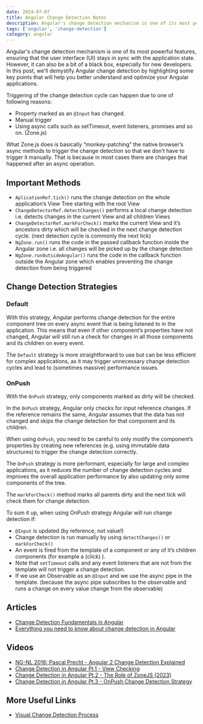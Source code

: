 ```yaml
---
date: 2024-07-07
title: Angular Change Detection Notes
description: Angular's change detection mechanism is one of its most powerful features, ensuring that the user interface (UI) stays in sync with the application state. However, it can also be a bit of a black box, especially for new developers. In this post, we'll demystify Angular change detection by highlighting some key points that will help you better understand and optimize your Angular applications.
tags: ['angular', 'change-detection']
category: angular
---
```


Angular's change detection mechanism is one of its most powerful features, ensuring that the user interface (UI) stays in sync with the application state. However, it can also be a bit of a black box, especially for new developers. In this post, we'll demystify Angular change detection by highlighting some key points that will help you better understand and optimize your Angular applications.

Triggering of the change detection cycle can happen due to one of following reasons:

- Property marked as an `@Input` has changed.
- Manual trigger
- Using async calls such as setTimeout, event listeners, promises and so on. (Zone.js)

What Zone.js does is basically “monkey-patching” the native browser’s async methods to trigger the change detection so that we don’t have to trigger it manually. That is because in most cases there are changes that happened after an async operation.

## Important Methods

- `AplicationRef.tick()` runs the change detection on the whole application’s View Tree starting with the root View
- `ChangeDetectorRef.detectChanges()` performs a local change detection i.e. detects changes in the current View and all children Views
- `ChangeDetectorRef.markForCheck()` marks the current View and it’s ancestors dirty which will be checked in the next change detection cycle. (next detection cycle is commonly the next tick)
- `NgZone.run()` runs the code in the passed callback function inside the Angular zone i.e. all changes will be picked up by the change detection
- `NgZone.runOutsideAngular()` runs the code in the callback function outside the Angular zone which enables preventing the change detection from being triggered

## Change Detection Strategies

### Default

With this strategy, Angular performs change detection for the entire component tree on every async event that is being listened to in the application. This means that even if other component’s properties have not changed, Angular will still run a check for changes in all those components and its children on every event.

The `Default` strategy is more straightforward to use but can be less efficient for complex applications, as it may trigger unnecessary change detection cycles and lead to (sometimes massive) performance issues.

### OnPush

With the `OnPush` strategy, only components marked as dirty will be checked.

In the `OnPush` strategy, Angular only checks for input reference changes. If the reference remains the same, Angular assumes that the data has not changed and skips the change detection for that component and its children.

When using `OnPush`, you need to be careful to only modify the component’s properties by creating new references (e.g. using immutable data structures) to trigger the change detection correctly.

The `OnPush` strategy is more performant, especially for large and complex applications, as it reduces the number of change detection cycles and improves the overall application performance by also updating only some components of the tree.

The `markForCheck()` method marks all parents dirty and the next tick will check them for change detection.

To sum it up, when using OnPush strategy Angular will run change detection if:

- `@Input` is updated (by reference, not value!)
- Change detection is run manually by using `detectChanges()` or `markForCheck()`
- An event is fired from the template of a component or any of it’s children components (for example a (click) ).
- Note that `setTimeout` calls and any event listeners that are not from the template will not trigger a change detection.
- If we use an Observable as an `@Input` and we use the async pipe in the template. (because the async pipe subscribes to the observable and runs a change on every value change from the observable)

## Articles

- [Change Detection Fundamentals in Angular](https://medium.com/@antoniopk/angular-change-detection-explained-169aea595423)
- [Everything you need to know about change detection in Angular](https://angularindepth.com/posts/1053/everything-you-need-to-know-about-change-detection-in-angular)

## Videos

- [NG-NL 2016: Pascal Precht - Angular 2 Change Detection Explained](https://www.youtube.com/watch?v=CUxD91DWkGM&ab_channel=NG-NL)
- [Change Detection in Angular Pt.1 - View Checking](https://www.youtube.com/watch?v=hZOauXaO8Z8&ab_channel=DecodedFrontend)
- [Change Detection in Angular Pt.2 - The Role of ZoneJS (2023)](https://www.youtube.com/watch?v=Ys7xdebd66Y&ab_channel=DecodedFrontend)
- [Change Detection in Angular Pt.3 - OnPush Change Detection Strategy](https://www.youtube.com/watch?v=WAu7omIoerM&ab_channel=DecodedFrontend)

## More Useful Links

- [Visual Change Detection Process](https://jeanmeche.github.io/angular-change-detection/)
